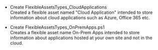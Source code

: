 * Create FlexibleAssetsTypes_CloudApplications  
Created a flexible asset named "Cloud Application" intended to store information about cloud applications such as Azure, Office 365 etc.

* Create FlexibleAssetsTypes_OnPremApps.ps1  
Creates a flexible asset name On-Prem Apps intended to store information about applications hosted at your own site and not in the cloud.